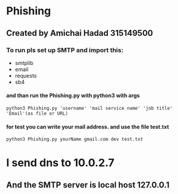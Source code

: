 # Phishing
## Created by Amichai Hadad 315149500
### To run pls set up SMTP and import this:
* smtplib
* email
* requests
* sb4
#### and than run the Phishing.py with python3 with args
```terminal
python3 Phishing.py 'username' 'mail service name' 'job title' 'Email'(as file or URL)
```
#### for test you can write your mail address. and use the file test.txt
```exaple:
python3 Phishing.py yourName gmail.com dev test.txt
```
# I send dns to 10.0.2.7
## And the SMTP server is local host 127.0.0.1
